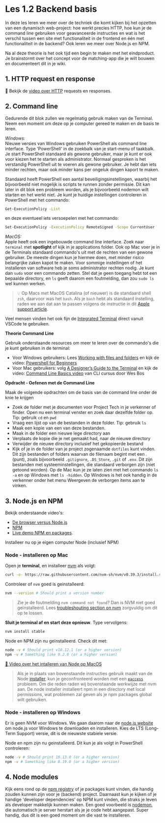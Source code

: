 # Les 1.2 Backend basis
In deze les leren we meer over de techniek die komt kijken bij het opzetten van een dynamisch web-project: hoe werkt precies HTTP, hoe kun je de command line gebruiken voor geavanceerde instructies en wat is het verschil tussen een site met functionaliteit in de frontend en één met functionaliteit in de backend? Ook leren we meer over Node.js en NPM.

Na al deze theorie is het ook tijd een begin te maken met het eindproduct. Je brainstormt over het concept voor de matching-app die je wilt bouwen en documenteert dit in je wiki.

## 1. HTTP request en response
🎦 Bekijk de [video over HTTP](https://www.youtube.com/watch?v=IS3HRyUXJX0) requests en responses.

## 2. Command line
Gedurende dit blok zullen we regelmatig gebruik maken van de Terminal. Neem een moment om deze op je computer gereed te maken en de basis te leren.

*Windows:*  
Nieuwe versies van Windows gebruiken PowerShell als command line interface. Type 'PowerShell' in de zoekbalk van je start-menu of taakbalk. Je start PowerShell standaard als gewone gebruiker, maar je kunt er ook voor kiezen het te starten als administrator. Normaal gesproken is het verstandig PowerShell uit te voeren als gewone gebruiker. Je hebt dan iets minder rechten, maar ook minder kans per ongeluk dingen kaport te maken.

Standaard heeft PowerShell een aantal beveiligingsinstellingen, waarbij het bijvoorbeeld niet mogelijk is scripts te runnen zonder permissie. Dit kan later in dit blok een probleem worden, als je bijvoorbeeld nodemon wilt starten en het werkt niet. Je kunt je huidige instellingen controleren in PowerShell met het commando: 
```sh
Get-ExecutionPolicy -List
```
en deze eventueel iets versoepelen met het commando:
```sh
Set-ExecutionPolicy -ExecutionPolicy RemoteSigned -Scope CurrentUser
```

*MacOS:*  
Apple heeft ook een ingebouwde command line interface. Zoek naar `terminal` met **spotlight** of kijk in je applications folder. Ook op Mac voer je in de Terminals standaard commando's uit met de rechten van een gewone gebruiker. De meeste dingen kun je hiermee doen, met minder risico belangrijke zaken kapot te maken. Voor sommige instellingen of het installeren van software heb je soms administrator rechten nodig. Je kunt dan `sudo` voor een commando zetten. Stel dat je geen toegang hebt tot een bepaalde directory, en `ls` geeft daarom een foutmelding, dan zou `sudo ls` wel kunnen werken.

> 💡 Op Macs met MacOS Catalina (of nieuwer) is de standaard shell `zsh`, daarvoor was het `bash`. Als je `bash` hebt als standaard instelling, raden we aan dat aan te passen volgens de instructie in dit [Apple support article](https://support.apple.com/en-us/HT208050).

Veel mensen vinden het ook fijn de [Integrated Terminal](https://code.visualstudio.com/docs/editor/integrated-terminal) direct vanuit VSCode te gebruiken.

**Theorie Command Line**

Gebruik onderstaande resources om meer te leren over de commando's die je kunt gebruiken in de terminal:
* Voor Windows gebruikers: Lees [Working with files and folders](https://learn.microsoft.com/en-us/powershell/scripting/samples/working-with-files-and-folders?view=powershell-7.3) en kijk de video: [Powershell for Beginners](https://www.youtube.com/watch?v=Jfvg3CS1X3A)
* Voor Mac gebruikers: volg [A Designer’s Guide to the Terminal](https://react.design/terminal) en kijk de video: [Command Line Basics video](https://www.youtube.com/watch?v=DP218aBHm1Q) van CLI cursus door Wes Bos

**Opdracht - Oefenen met de Command Line** 

Maak de volgende opdrachten om de basis van de command line onder de knie te krijgen
* Zoek de folder met je documenten voor Project Tech in je verkenner of finder. Open nu een terminal venster en zoek daar dezelfde folder op. Tip: gebruik `cd` en `pwd`
* Vraag een lijst op van de bestanden in deze folder. Tip: gebruik `ls`
* Maak een kopie van een van deze bestanden.
* Maak in de folder een nieuwe lege directory aan
* Verplaats de kopie die je net gemaakt had, naar de nieuwe directory
* Verwijder de nieuwe directory inclusief het gekopieerde bestand
* Kijk of je in de folder van je project zogenaamde `dotfiles` kunt vinden. Dit zijn bestanden of folders waarvan de filenaam begint met een . (punt), zoals bijvoorbeeld `.gitignore`, `.DS_Store`, `.git` of `.env`. Dit zijn bestanden met systeeminstellingen, die standaard verborgen zijn (niet getoond worden). Op de Mac kun je ze laten zien met het commando `ls -a` en op Windows met `ls -hidden`. Op Windows is het ook handig in de verkenner onder het menu Weergeven de verborgen items aan te vinken.

## 3. Node.js en NPM
Bekijk onderstaande video's:
* [De browser versus Node.js](https://www.youtube.com/watch?v=ZpiHUOM_Y-0)
* [NPM](https://www.youtube.com/watch?v=X8D5Ijpp824)
* [Live demo NPM en packages](https://www.youtube.com/watch?v=shSB9BbK1gU).

Installeer nu op je eigen computer Node (inclusief NPM)

### Node - installeren op Mac

Open je **terminal**, en installeer [nvm](https://github.com/creationix/nvm) als volgt:

```sh
curl -o- https://raw.githubusercontent.com/nvm-sh/nvm/v0.39.3/install.sh | bash
```

Controleer of `nvm` goed is geinstalleerd:
```sh
nvm --version # Should print a version number
```

> Zie je de foutmelding `nvm command not found`? Dan is NVM niet goed geïnstalleerd. Lees  [troubleshouting section on nvm](https://github.com/nvm-sh/nvm#troubleshooting-on-macos) zorgvuldig om dit op te lossen. 

**Sluit je terminal af en start deze opnieuw**. Type vervolgens:

```sh
nvm install stable
```

Node en NPM zijn nu geïnstalleerd. Check dit met:

```sh
node -v # Should print v18.12.1 (or a higher version)
npm -v # Something like 9.2.0 (or a higher version)
```

[🎦 Video over het intalleren van Node op MacOS](https://www.youtube.com/watch?v=EQWyWQhphGw)

> Als je in plaats van bovenstaande instructies gebruik maakt van de Node [installer](https://docs.npmjs.com/downloading-and-installing-node-js-and-npm), kun je geconfronteerd worden met een [`eaccess`](https://docs.npmjs.com/resolving-eacces-permissions-errors-when-installing-packages-globally) probleem. Om die reden raden wij bovenstaande werkwijze met nvm aan. De node installer installeert npm in een directory met local permissions, wat problemen zal geven als je npm packages global wilt gebruiken.

### Node - installeren op Windows
Er is geen NVM voor Windows. We gaan daarom naar de [node.js website](https://nodejs.org/) om node.js voor Windows te downloaden en installeren. Kies de LTS (Long-Term Support) versie, dit is de nieuwste stabiele versie. 

Node en npm zijn nu geinstalleerd. Dit kun je als volgt in PowerShell controleren:

```sh
node -v # Should print 18.13.0 (or a higher version)
npm -v # Something like 8.19.0 (or a higher version)
```

## 4. Node modules
Kijk eens rond op de [npm registry](https://www.npmjs.com/) of je packages kunt vinden, die handig zouden kunnen zijn voor je (backend) project. Daarnaast kun je kijken of je handige 'developer dependencies' op NPM kunt vinden, die straks je leven als developer makkelijk kunnen maken. Een goed voorbeeld is [nodemon](https://nodemon.io/), die automatisch je server herstart als je je code hebt aangepast. Super handig, dus dit is een goed moment om die vast te installeren.
